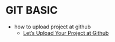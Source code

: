 # GIT BASIC
* how to upload project at github
  * [Let’s Upload Your Project at Github](https://medium.com/@danairwanda/start-upload-your-project-at-github-fcbe0448bf12)
